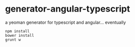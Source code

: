 generator-angular-typescript
============================

a yeoman generator for typescript and angular... eventually


```
npm install
bower install
grunt w
```
